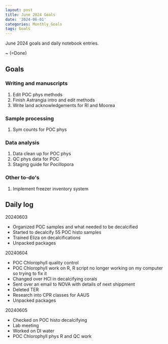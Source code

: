 ```yaml
---
layout: post
title: June 2024 Goals
date: '2024-06-01'
categories: Monthly_Goals
tags: Goals
---
```


June 2024 goals and daily notebook entries. 

~ (=Done)

## Goals  

### Writing and manuscripts 
              
1. Edit POC phys methods
2. Finish Astrangia intro and edit methods
3. Write land acknowledgements for RI and Moorea

### Sample processing

1. Sym counts for POC phys

### Data analysis

1. Data clean up for POC phys
2. QC phys data for POC
3. Staging guide for Pocillopora

### Other to-do's

1. Implement freezer inventory system
 

## Daily log 


20240603

- Organized POC samples and what needed to be decalcified
- Started to decalcify 55 POC histo samples 
- Trained Eliza on decalcifications
- Unpacked packages

20240604

- POC Chlorophyll quality control
- POC Chlorophyll work on R, R script no longer working on my computer so trying to fix it
- Changed over HCl in decalcifying corals
- Sent over an email to NOVA with details of next shippment 
- Deleted TER 
- Research into CPR classes for AAUS
- Unpacked packages

20240605

- Checked on POC histo decalcifying 
- Lab meeting 
- Worked on DI water 
- POC Chlorophyll phys R and QC work
